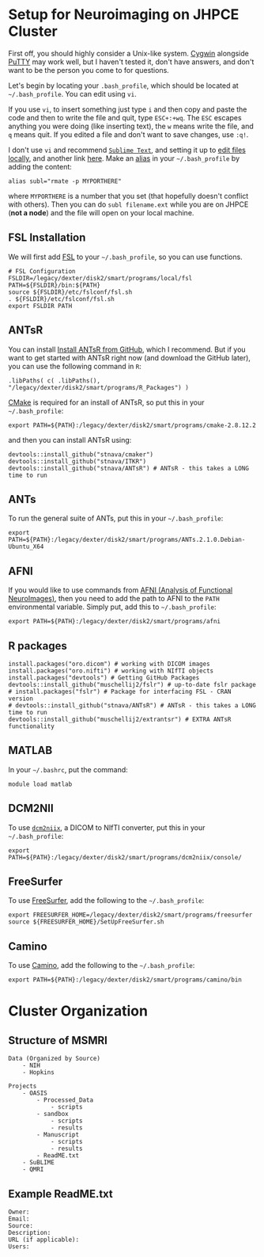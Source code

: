 Setup for Neuroimaging on JHPCE Cluster
==========

First off, you should highly consider a Unix-like system.  [Cygwin](https://www.cygwin.com/) alongside [PuTTY](http://www.chiark.greenend.org.uk/~sgtatham/putty/) may work well, but I haven't tested it, don't have answers, and don't want to be the person you come to for questions.

Let's begin by locating your `.bash_profile`, which should be located at `~/.bash_profile`.  You can edit using `vi`.  

If you use `vi`, to insert something just type `i` and then copy and paste the code and then to write the file and quit, type `ESC+:+wq`.  The `ESC` escapes anything you were doing (like inserting text), the `w` means write the file, and `q` means quit.  If you edited a file and don't want to save changes, use `:q!`.  

I don't use `vi` and recommend [`Sublime Text`](http://www.sublimetext.com/), and setting it up to [edit files locally](http://www.danieldemmel.me/blog/2012/09/02/setting-up-rmate-with-sublime-text-for-remote-file-editing-over-ssh/), and another link [here](http://pogidude.com/2013/how-to-edit-a-remote-file-over-ssh-using-sublime-text-and-rmate/).  Make an [alias]() in your `~/.bash_profile` by adding the content:
```{r, engine='bash'}
alias subl="rmate -p MYPORTHERE"
```
where `MYPORTHERE` is a number that you set (that hopefully doesn't conflict with others).  Then you can do `subl filename.ext` while you are on JHPCE (**not a node**) and the file will open on your local machine.

## FSL Installation

We will first add [FSL](http://fsl.fmrib.ox.ac.uk/fsl/fslwiki/) to your `~/.bash_profile`, so you can use functions.

```{r, engine='bash', eval=FALSE}
# FSL Configuration
FSLDIR=/legacy/dexter/disk2/smart/programs/local/fsl
PATH=${FSLDIR}/bin:${PATH}
source ${FSLDIR}/etc/fslconf/fsl.sh
. ${FSLDIR}/etc/fslconf/fsl.sh
export FSLDIR PATH
```

## ANTsR

You can install [Install ANTsR from GitHub](http://stnava.github.io/ANTsR/), which I recommend.  But if you want to get started with ANTsR right now (and download the GitHub later), you can use the following command in `R`:

```{r, eval=FALSE}
.libPaths( c( .libPaths(), "/legacy/dexter/disk2/smart/programs/R_Packages") )
```

[CMake](http://www.cmake.org/) is required for an install of ANTsR, so put this in your `~/.bash_profile`:

```{r, engine='bash', eval=FALSE}
export PATH=${PATH}:/legacy/dexter/disk2/smart/programs/cmake-2.8.12.2
```
and then you can install ANTsR using:
```{r antsr,eval=FALSE}
devtools::install_github("stnava/cmaker") 
devtools::install_github("stnava/ITKR") 
devtools::install_github("stnava/ANTsR") # ANTsR - this takes a LONG time to run
```

## ANTs

To run the general suite of ANTs, put this in your `~/.bash_profile`:

```{r, engine='bash', eval=FALSE}
export PATH=${PATH}:/legacy/dexter/disk2/smart/programs/ANTs.2.1.0.Debian-Ubuntu_X64
```


## AFNI
If you would like to use commands from [AFNI (Analysis of Functional NeuroImages)](http://afni.nimh.nih.gov/afni/), then you need to add the path to AFNI to the `PATH` environmental variable.  Simply put, add this to `~/.bash_profile`:
```{r, engine='bash', eval=FALSE}
export PATH=${PATH}:/legacy/dexter/disk2/smart/programs/afni
```

## R packages

```{r packages,eval=FALSE}
install.packages("oro.dicom") # working with DICOM images
install.packages("oro.nifti") # working with NIfTI objects 
install.packages("devtools") # Getting GitHub Packages
devtools::install_github("muschellij2/fslr") # up-to-date fslr package
# install.packages("fslr") # Package for interfacing FSL - CRAN version
# devtools::install_github("stnava/ANTsR") # ANTsR - this takes a LONG time to run
devtools::install_github("muschellij2/extrantsr") # EXTRA ANTsR functionality
```

## MATLAB

In your `~/.bashrc`, put the command:

```{r, engine='bash', eval=FALSE}
module load matlab
```

## DCM2NII

To use [`dcm2niix`](https://www.nitrc.org/plugins/mwiki/index.php/dcm2nii:MainPage#General_Usage), a DICOM to NIfTI converter, put this in your `~/.bash_profile`:

```{r, engine='bash', eval=FALSE}
export PATH=${PATH}:/legacy/dexter/disk2/smart/programs/dcm2niix/console/ 
```

## FreeSurfer

To use [FreeSurfer](http://freesurfer.net/), add the following to the `~/.bash_profile`:

```{r, engine='bash', eval=FALSE}
export FREESURFER_HOME=/legacy/dexter/disk2/smart/programs/freesurfer
source ${FREESURFER_HOME}/SetUpFreeSurfer.sh
```


## Camino

To use [Camino](http://camino.cs.ucl.ac.uk//), add the following to the `~/.bash_profile`:

```{r, engine='bash', eval=FALSE}
export PATH=${PATH}:/legacy/dexter/disk2/smart/programs/camino/bin
```

# Cluster Organization

## Structure of MSMRI 
```
Data (Organized by Source)
    - NIH
    - Hopkins

Projects
    - OASIS
        - Processed_Data
            - scripts
        - sandbox
            - scripts
            - results
        - Manuscript
            - scripts 
            - results
        - ReadME.txt
    - SuBLIME
    - QMRI
```

## Example ReadME.txt

```
Owner:
Email:
Source:
Description:
URL (if applicable):
Users:
```

